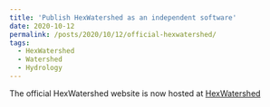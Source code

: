 ```yaml
---
title: 'Publish HexWatershed as an independent software'
date: 2020-10-12
permalink: /posts/2020/10/12/official-hexwatershed/
tags:
  - HexWatershed
  - Watershed
  - Hydrology
---
```


The official HexWatershed website is now hosted at 
[HexWatershed](https://www.hexwatershed.org)